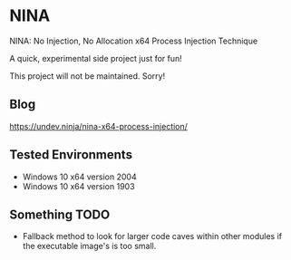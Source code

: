 # NINA
NINA: No Injection, No Allocation x64 Process Injection Technique

A quick, experimental side project just for fun!

This project will not be maintained. Sorry!

## Blog

https://undev.ninja/nina-x64-process-injection/

## Tested Environments

* Windows 10 x64 version 2004
* Windows 10 x64 version 1903

## Something TODO

* Fallback method to look for larger code caves within other modules if the executable image's is too small.
